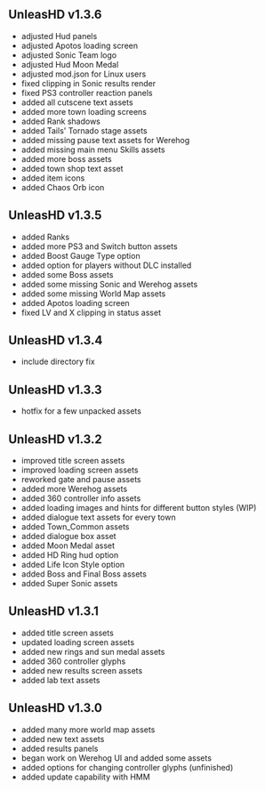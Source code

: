 ## UnleasHD v1.3.6
- adjusted Hud panels
- adjusted Apotos loading screen
- adjusted Sonic Team logo
- adjusted Hud Moon Medal
- adjusted mod.json for Linux users
- fixed clipping in Sonic results render
- fixed PS3 controller reaction panels
- added all cutscene text assets
- added more town loading screens
- added Rank shadows
- added Tails' Tornado stage assets
- added missing pause text assets for Werehog
- added missing main menu Skills assets
- added more boss assets
- added town shop text asset
- added item icons
- added Chaos Orb icon

## UnleasHD v1.3.5
- added Ranks
- added more PS3 and Switch button assets
- added Boost Gauge Type option
- added option for players without DLC installed
- added some Boss assets
- added some missing Sonic and Werehog assets
- added some missing World Map assets
- added Apotos loading screen
- fixed LV and X clipping in status asset

## UnleasHD v1.3.4
- include directory fix

## UnleasHD v1.3.3
- hotfix for a few unpacked assets

## UnleasHD v1.3.2
- improved title screen assets
- improved loading screen assets
- reworked gate and pause assets
- added more Werehog assets
- added 360 controller info assets
- added loading images and hints for different button styles (WIP)
- added dialogue text assets for every town
- added Town_Common assets
- added dialogue box asset
- added Moon Medal asset
- added HD Ring hud option
- added Life Icon Style option
- added Boss and Final Boss assets
- added Super Sonic assets

## UnleasHD v1.3.1

- added title screen assets
- updated loading screen assets
- added new rings and sun medal assets
- added 360 controller glyphs
- added new results screen assets
- added lab text assets

## UnleasHD v1.3.0

- added many more world map assets
- added new text assets
- added results panels
- began work on Werehog UI and added some assets
- added options for changing controller glyphs (unfinished)
- added update capability with HMM
